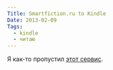 ```yaml
---
Title: Smartfiction.ru to Kindle
Date: 2013-02-09
Tags:
  - kindle
  - читаю
---
```


Я как-то пропустил [этот сервис](http://ls.germis.name/smartfiction2kindle/).